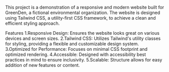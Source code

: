 This project is a demonstration of a responsive and modern website built for GreenDen, a fictional environmental organization. The website is designed using Tailwind CSS, a utility-first CSS framework, to achieve a clean and efficient styling approach.

Features
1.Responsive Design: Ensures the website looks great on various devices and screen sizes.
2.Tailwind CSS: Utilizes Tailwind's utility classes for styling, providing a flexible and customizable design system.
3.Optimized for Performance: Focuses on minimal CSS footprint and optimized rendering.
4.Accessible: Designed with accessibility best practices in mind to ensure inclusivity.
5.Scalable: Structure allows for easy addition of new features or content.
